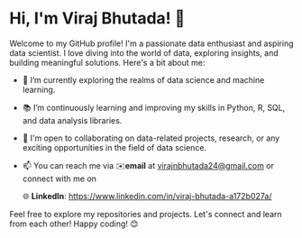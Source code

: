 # Hi, I'm Viraj Bhutada! 👋

Welcome to my GitHub profile! I'm a passionate data enthusiast and aspiring data scientist. I love diving into the world of data, exploring insights, and building meaningful solutions. Here's a bit about me:

- 🔬 I’m currently exploring the realms of data science and machine learning.
- 📚 I’m continuously learning and improving my skills in Python, R, SQL, and data analysis libraries.
- 💼 I'm open to collaborating on data-related projects, research, or any exciting opportunities in the field of data science.
- 📫 You can reach me via ✉️**email** at virajnbhutada24@gmail.com
      or connect with me on

  
   🌐 **LinkedIn**: https://www.linkedin.com/in/viraj-bhutada-a172b027a/

Feel free to explore my repositories and projects. Let's connect and learn from each other! Happy coding! 😊
